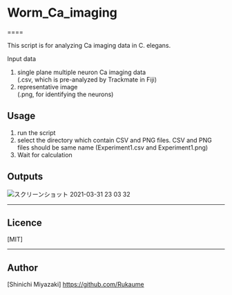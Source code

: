 # Worm_Ca_imaging

====

This script is for analyzing Ca imaging data in C. elegans.  

Input data  
1. single plane multiple neuron Ca imaging data  
(.csv, which is pre-analyzed by Trackmate in Fiji) 
2. representative image   
(.png, for identifying the neurons) 

## Usage  
1. run the script  
2. select the directory which contain CSV and PNG files. CSV and PNG files should be same name (Experiment1.csv and Experiment1.png)  
3. Wait for calculation  

## Outputs  
![スクリーンショット 2021-03-31 23 03 32](https://user-images.githubusercontent.com/59829168/113156954-6c419b80-9275-11eb-84b9-41ed40215095.png)


---  
## Licence  
[MIT]  

---
## Author  
[Shinichi Miyazaki] https://github.com/Rukaume

